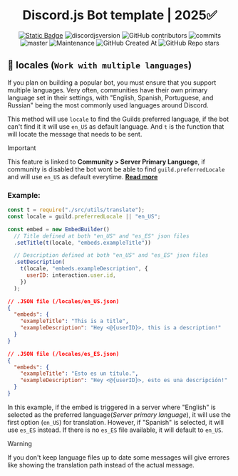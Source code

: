 <div style="text-align:center" align="center">

# Discord.js Bot template | 2025✅

<a href="https://discordjs.guide/" target="_blank">![Static Badge](https://img.shields.io/badge/DiscordJS-guide-379C6F)</a>
![discordjsversion](https://img.shields.io/badge/discord.js-^14.18.0-5865f2)
![GitHub contributors](https://img.shields.io/github/contributors/miguelmikkey/discordjs-bot-template?color=blue)
![commits](https://badgen.net/github/commits/miguelmikkey/discordjs-bot-template/)
![master](https://img.shields.io/github/last-commit/miguelmikkey/discordjs-bot-template/main)
![Maintenance](https://img.shields.io/maintenance/yes/2025)
![GitHub Created At](https://img.shields.io/github/created-at/miguelmikkey/discordjs-bot-template)
![GitHub Repo stars](https://img.shields.io/github/stars/miguelmikkey/discordjs-bot-template)


</div>

## 📁 locales (`Work with multiple languages`)
If you plan on building a popular bot, you must ensure that you support multiple languages. Very often, communities have their own primary language set in their settings, with "English, Spanish, Portuguese, and Russian" being the most commonly used languages around Discord.

This method will use `locale` to find the Guilds preferred language, if the bot can't find it it will use `en_US` as default language. And `t` is the function that will locate the message that needs to be sent.

> [!IMPORTANT]  
> This feature is linked to **Community > Server Primary Languege**, if community is disabled the bot wont be able to find `guild.preferredLocale` and will use `en_US` as default everytime. [**Read more**](https://support.discord.com/hc/en-us/articles/360047132851-Enabling-Your-Community-Server#h_01H1W33CQVZCSKQGX9BM602RPP)

### Example:

```js
const t = require("./src/utils/translate");
const locale = guild.preferredLocale || "en_US";

const embed = new EmbedBuilder()
  // Title defined at both "en_US" and "es_ES" json files
  .setTitle(t(locale, "embeds.exampleTitle"))

  // Description defined at both "en_US" and "es_ES" json files
  .setDescription(
    t(locale, "embeds.exampleDescription", {
      userID: interaction.user.id,
    })
  );
```

```json
// .JSON file (/locales/en_US.json)
{
  "embeds": {
    "exampleTitle": "This is a title",
    "exampleDescription": "Hey <@{userID}>, this is a description!"
  }
}
```

```json
// .JSON file (/locales/es_ES.json)
{
  "embeds": {
    "exampleTitle": "Esto es un título.",
    "exampleDescription": "Hey <@{userID}>, esto es una descripción!"
  }
}
```

In this example, if the embed is triggered in a server where "English" is selected as the preferred language(_Server primary language_), it will use the first option (`en_US`) for translation. However, if "Spanish" is selected, it will use `es_ES` instead. If there is no `es_ES` file available, it will default to `en_US`.

> [!WARNING]  
> If you don't keep language files up to date some messages will give errores like showing the translation path instead of the actual message.
